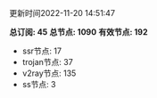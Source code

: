 更新时间2022-11-20 14:51:47

**总订阅: 45**
**总节点: 1090**
**有效节点: 192**
- ssr节点: 17
- trojan节点: 37
- v2ray节点: 135
- ss节点: 3

